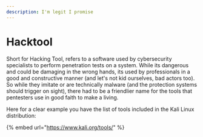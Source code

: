 ```yaml
---
description: I'm legit I promise
---
```


# Hacktool

Short for Hacking Tool, refers to a software used by cybersecurity specialists to perform penetration tests on a system. While its dangerous and could be damaging in the wrong hands, its used by professionals in a good and constructive manner (and let's not kid ourselves, bad actors too).\
So while they imitate or are technically malware (and the protection systems should trigger on sight), there had to be a friendlier name for the tools that pentesters use in good faith to make a living.



Here for a clear example you have the list of tools included in the Kali Linux distribution:

{% embed url="https://www.kali.org/tools/" %}
